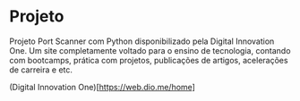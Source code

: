 # Projeto

Projeto Port Scanner com Python disponibilizado
pela Digital Innovation One. Um site completamente
voltado para o ensino de tecnologia, contando com
bootcamps, prática com projetos, publicações de
artigos, acelerações de carreira e etc.

(Digital Innovation One)[https://web.dio.me/home]
